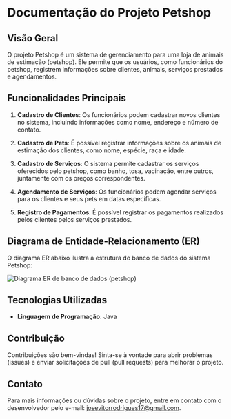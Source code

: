 # Documentação do Projeto Petshop

## Visão Geral

O projeto Petshop é um sistema de gerenciamento para uma loja de animais de estimação (petshop). Ele permite que os usuários, como funcionários do petshop, registrem informações sobre clientes, animais, serviços prestados e agendamentos.

## Funcionalidades Principais

1. **Cadastro de Clientes**: Os funcionários podem cadastrar novos clientes no sistema, incluindo informações como nome, endereço e número de contato.

2. **Cadastro de Pets**: É possível registrar informações sobre os animais de estimação dos clientes, como nome, espécie, raça e idade.

3. **Cadastro de Serviços**: O sistema permite cadastrar os serviços oferecidos pelo petshop, como banho, tosa, vacinação, entre outros, juntamente com os preços correspondentes.

4. **Agendamento de Serviços**: Os funcionários podem agendar serviços para os clientes e seus pets em datas específicas.

5. **Registro de Pagamentos**: É possível registrar os pagamentos realizados pelos clientes pelos serviços prestados.

## Diagrama de Entidade-Relacionamento (ER)

O diagrama ER abaixo ilustra a estrutura do banco de dados do sistema Petshop:

![Diagrama ER de banco de dados (petshop)](https://github.com/josevitorrodriguess/petshop/assets/diagrama_er.png)

## Tecnologias Utilizadas

- **Linguagem de Programação**: Java
<!-- 
- **Banco de Dados**: MySQL
- **Bibliotecas**: JDBC

## Instalação e Uso

1. Clone o repositório do projeto: `git clone https://github.com/josevitorrodriguess/petshop.git`
2. Configure o banco de dados MySQL e importe o arquivo de script para criar as tabelas.
3. Importe o projeto em sua IDE favorita.
4. Execute o aplicativo e acesse-o através do navegador da web.
-->
## Contribuição

Contribuições são bem-vindas! Sinta-se à vontade para abrir problemas (issues) e enviar solicitações de pull (pull requests) para melhorar o projeto.

## Contato

Para mais informações ou dúvidas sobre o projeto, entre em contato com o desenvolvedor pelo e-mail: josevitorrodrigues17@gmail.com.

